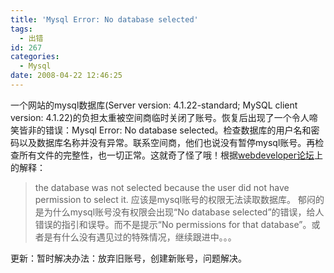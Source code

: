 ```yaml
---
title: 'Mysql Error: No database selected'
tags:
  - 出错
id: 267
categories:
  - Mysql
date: 2008-04-22 12:46:25
---
```


一个网站的mysql数据库(Server version: 4.1.22-standard; MySQL client version: 4.1.22)的负担太重被空间商临时关闭了账号。恢复后出现了一个令人啼笑皆非的错误：Mysql Error: No database selected。检查数据库的用户名和密码以及数据库名称并没有异常。联系空间商，他们也说没有暂停mysql账号。再检查所有文件的完整性，也一切正常。这就奇了怪了哦！根据[webdeveloper论坛](http://www.webdeveloper.com/forum/archive/index.php/t-98090.html)上的解释：
> the database was not selected because the user did not have permission to select it. 应该是mysql账号的权限无法读取数据库。
郁闷的是为什么mysql账号没有权限会出现“No database selected”的错误，给人错误的指引和误导。而不是提示“No permissions for that database”。或者是有什么没有遇见过的特殊情况，继续跟进中。。。

更新：暂时解决办法：放弃旧账号，创建新账号，问题解决。